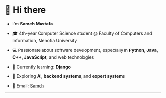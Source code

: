 # 👋 Hi there

- I'm **Sameh Mostafa**  
- 🎓 4th-year Computer Science student @ Faculty of Computers and Information, Menofia University  
- 💻 Passionate about software development, especially in **Python, Java, C++, JavaScript**, and web technologies  
- 🚀 Currently learning: **Django**  
- 🧠 Exploring **AI**, **backend systems**, and **expert systems**
- 📧 Email: [Sameh](mailto:samehmostafa625@gmail.com)
---